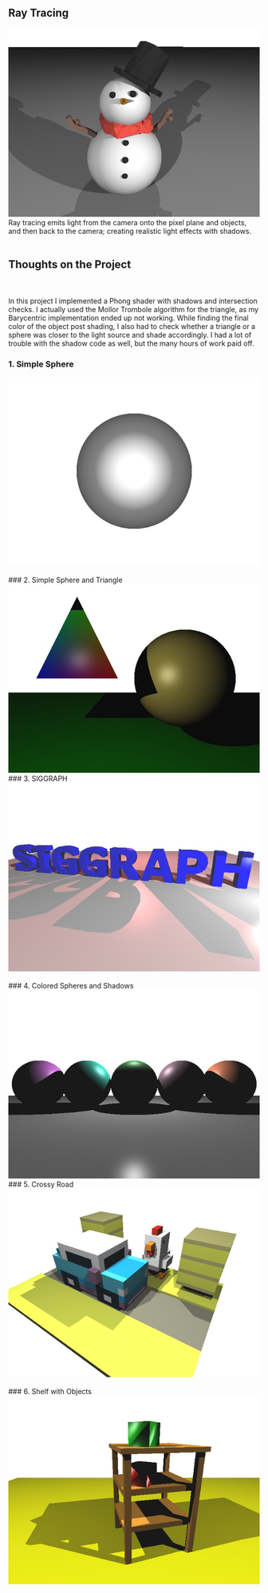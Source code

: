 ## Ray Tracing

<img src="images/003.jpg?raw=true"/>
Ray tracing emits light from the camera onto the pixel plane and objects, and then back to the camera; creating realistic light effects with shadows.
<br><br>

## Thoughts on the Project
<br><br>
In this project I implemented a Phong shader with shadows and intersection checks. I actually used the Mollor Trombole algorithm for the triangle, as my Barycentric implementation ended up not working. While finding the final color of the object post shading, I also had to check whether a triangle or a sphere was closer to the light source and shade accordingly. I had a lot of trouble with the shadow code as well, but the many hours of work paid off. 

### 1. Simple Sphere                                                          
<img src="images/000.jpg?raw=true"/>     
<br><br>
### 2. Simple Sphere and Triangle    
<img src="images/001.jpg?raw=true"/>
### 3. SIGGRAPH                                                          
<img src="images/002.jpg?raw=true"/>     
<br><br>
### 4. Colored Spheres and Shadows    
<img src="images/004.jpg?raw=true"/>
### 5. Crossy Road                                                          
<img src="images/005.jpg?raw=true"/>     
<br><br>
### 6. Shelf with Objects    
<img src="images/006.jpg?raw=true"/>



